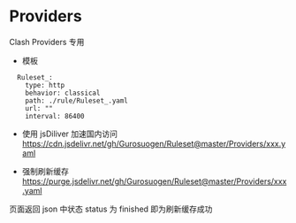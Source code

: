 # Providers

Clash Providers 专用

- 模板
```yamal
  Ruleset_:
    type: http
    behavior: classical
    path: ./rule/Ruleset_.yaml
    url: ""
    interval: 86400
```

- 使用 jsDiliver 加速国内访问
https://cdn.jsdelivr.net/gh/Gurosuogen/Ruleset@master/Providers/xxx.yaml

- 强制刷新缓存
https://purge.jsdelivr.net/gh/Gurosuogen/Ruleset@master/Providers/xxx.yaml

页面返回 json 中状态 status 为 finished 即为刷新缓存成功
